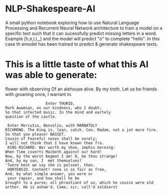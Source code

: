 # NLP-Shakespeare-AI
A small python notebook exploring how to use Natural Language Processing and Recurrent Neural Network architecture to train a model on a specific text such that it can sucessfully predict missing letters in a word. Example [h,e,l,l,_] and the model will predict "o" to complete "hello". In this case th emodel has been trained to predict & generate shakespeare texts.

# This is a little taste of what this AI was able to generate:
flower with observing
    Of an alehouse alive. By my troth,
    Let us be friends with groaning once, I warrant in.
    
                      Enter THURIO,
    Mark Awamian, on our kindness, who I doubt;
    So that infected music. In the mind and eartely
    question of the castle. 
    
     Enter Mercutio, Benvolio, with MARNATULY  
    RICHMOND. The King is, lean, catch. Con. Madam, not a jot more fire. So that you please! BASSET. 
    Cousin of Feareful noses shall be sorely;
    I will not think that I have known thee fro.
     KING RICHARD. War worth my shoe, imphis morning:
    When Time coverts Macbeth against our hard!
    Now, by the worst begmat I am! O, be thou strange!
    And, by my son, I  met themselves?
    'Twere best we say she is polseet, then.
     HORTENSIO. Content! none is so fair as free,
    And, by what simple answer, you wore or
     your rapier, and how shall he be
    brought to a purse; all phrastiant of us, which he cousin were old
    arthor. He is asham'd. Come, sir, call'd soldierst
